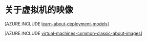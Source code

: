 <properties
	pageTitle="关于虚拟机的映像"
	description="了解映像如何用于 Azure 中的虚拟机。"
	services="virtual-machines-linux"
	documentationCenter=""
	authors="cynthn"
	manager="timlt"
	editor="tysonn"
	tags="azure-service-management"/>

<tags
	ms.service="virtual-machines-linux"
	ms.date="04/29/2016"
	wacn.date="06/29/2016"/>

# 关于虚拟机的映像

[AZURE.INCLUDE [learn-about-deployment-models](../../includes/learn-about-deployment-models-classic-include.md)]

[AZURE.INCLUDE [virtual-machines-common-classic-about-images](../../includes/virtual-machines-common-classic-about-images.md)]

<!---HONumber=79-->